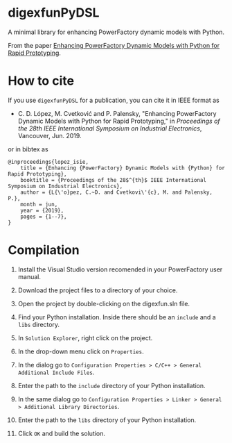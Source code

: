 # digexfunPyDSL

A minimal library for enhancing PowerFactory dynamic models with Python.

From the paper [Enhancing PowerFactory Dynamic Models with Python for Rapid Prototyping](../pdf/Lopez2019a.pdf).

# How to cite

If you use `digexfunPyDSL` for a publication, you can cite it in IEEE format as

* C. D. López, M. Cvetković and P. Palensky, "Enhancing PowerFactory Dynamic Models with Python for Rapid Prototyping," in *Proceedings of the 28th IEEE International Symposium on Industrial Electronics*, Vancouver, Jun. 2019.

or in bibtex as

```
@inproceedings{lopez_isie,
	title = {Enhancing {PowerFactory} Dynamic Models with {Python} for Rapid Prototyping},
	booktitle = {Proceedings of the 28$^{th}$ IEEE International Symposium on Industrial Electronics},
	author = {L{\'o}pez, C.~D. and Cvetkovi\'{c}, M. and Palensky, P.},
	month = jun,
	year = {2019},
	pages = {1--7},
}
```

# Compilation

1. Install the Visual Studio version recomended in your PowerFactory user manual.

2. Download the project files to a directory of your choice.

3. Open the project by double-clicking on the digexfun.sln file.

4. Find your Python installation. Inside there should be an `include` and a `libs` directory.

5. In `Solution Explorer`, right click on the project.

6. In the drop-down menu click on `Properties`.

7. In the dialog go to `Configuration Properties > C/C++ > General Additional Include Files`.

8. Enter the path to the `include` directory of your Python installation.

9. In the same dialog go to `Configuration Properties > Linker > General > Additional Library Directories`.

10. Enter the path to the `libs` directory of your Python installation.

11. Click `OK` and build the solution.
